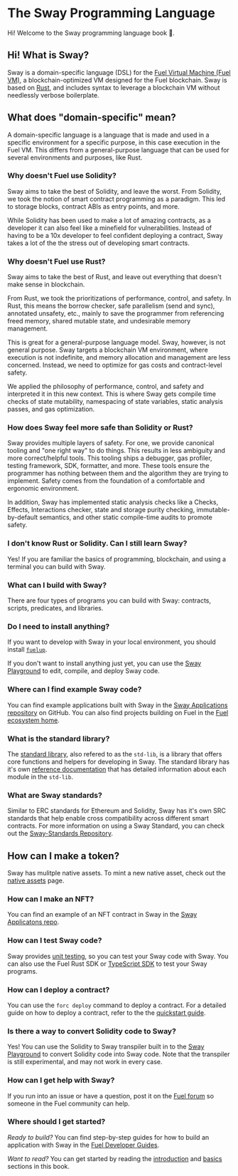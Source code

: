 # The Sway Programming Language

Hi! Welcome to the Sway programming language book 🌴.

## Hi! What is Sway?

Sway is a domain-specific language (DSL) for the [Fuel Virtual Machine (Fuel VM)](https://docs.fuel.network/docs/specs/fuel-vm/), a blockchain-optimized VM designed for the Fuel blockchain. Sway is based on [Rust](https://doc.rust-lang.org/book/), and includes syntax to leverage a blockchain VM without needlessly verbose boilerplate.

## What does "domain-specific" mean?

A domain-specific language is a language that is made and used in a specific environment for a specific purpose, in this case execution in the Fuel VM. This differs from a general-purpose language that can be used for several environments and purposes, like Rust.

### Why doesn't Fuel use Solidity?

Sway aims to take the best of Solidity, and leave the worst. From Solidity, we took the notion of smart contract programming as a paradigm. This led to storage blocks, contract ABIs as entry points, and more.

While Solidity has been used to make a lot of amazing contracts, as a developer it can also feel like a minefield for vulnerabilities. Instead of having to be a 10x developer to feel confident deploying a contract, Sway takes a lot of the the stress out of developing smart contracts.

### Why doesn't Fuel use Rust?

Sway aims to take the best of Rust, and leave out everything that doesn't make sense in blockchain.

From Rust, we took the prioritizations of performance, control, and safety. In Rust, this means the borrow checker, safe parallelism (send and sync), annotated unsafety, etc., mainly to save the programmer from referencing freed memory, shared mutable state, and undesirable memory management.

This is great for a general-purpose language model. Sway, however, is not general purpose. Sway targets a blockchain VM environment, where execution is not indefinite, and memory allocation and management are less concerned. Instead, we need to optimize for gas costs and contract-level safety.

We applied the philosophy of performance, control, and safety and interpreted it in this new context. This is where Sway gets compile time checks of state mutability, namespacing of state variables, static analysis passes, and gas optimization.

### How does Sway feel more safe than Solidity or Rust?

Sway provides multiple layers of safety. For one, we provide canonical tooling and "one right way" to do things. This results in less ambiguity and more correct/helpful tools. This tooling ships a debugger, gas profiler, testing framework, SDK, formatter, and more. These tools ensure the programmer has nothing between them and the algorithm they are trying to implement. Safety comes from the foundation of a comfortable and ergonomic environment.

In addition, Sway has implemented static analysis checks like a Checks, Effects, Interactions checker, state and storage purity checking, immutable-by-default semantics, and other static compile-time audits to promote safety.

### I don't know Rust or Solidity. Can I still learn Sway?

Yes! If you are familiar the basics of programming, blockchain, and using a terminal you can build with Sway.

### What can I build with Sway?

There are four types of programs you can build with Sway: contracts, scripts, predicates, and libraries.

### Do I need to install anything?

If you want to develop with Sway in your local environment, you should install [`fuelup`](https://docs.fuel.network/guides/installation/).

If you don't want to install anything just yet, you can use the [Sway Playground](https://www.sway-playground.org/) to edit, compile, and deploy Sway code.

### Where can I find example Sway code?

You can find example applications built with Sway in the [Sway Applications repository](https://github.com/FuelLabs/sway-applications) on GitHub. You can also find projects building on Fuel in the [Fuel ecosystem home](https://app.fuel.network/ecosystem).

### What is the standard library?

The [standard library](./introduction/standard_library.md), also refered to as the `std-lib`, is a library that offers core functions and helpers for developing in Sway. The standard library has it's own [reference documentation](https://fuellabs.github.io/sway/master/std/) that has detailed information about each module in the `std-lib`.

### What are Sway standards?

Similar to ERC standards for Ethereum and Solidity, Sway has it's own SRC standards that help enable cross compatibility across different smart contracts. For more information on using a Sway Standard, you can check out the [Sway-Standards Repository](https://github.com/FuelLabs/sway-standards).

## How can I make a token?

Sway has mulitple native assets. To mint a new native asset, check out the [native assets](./blockchain-development/native_assets.md) page.

### How can I make an NFT?

You can find an example of an NFT contract in Sway in the [Sway Applicatons repo](https://github.com/FuelLabs/sway-applications/tree/master/NFT).

### How can I test Sway code?

Sway provides [unit testing](./testing/unit-testing.md), so you can test your Sway code with Sway. You can also use the Fuel Rust SDK or [TypeScript SDK](https://docs.fuel.network/docs/fuels-ts/testing/) to test your Sway programs.

### How can I deploy a contract?

You can use the `forc deploy` command to deploy a contract. For a detailed guide on how to deploy a contract, refer to the the [quickstart guide](https://docs.fuel.network/docs/intro/quickstart-contract/).

### Is there a way to convert Solidity code to Sway?

Yes! You can use the Solidity to Sway transpiler built in to the [Sway Playground](https://www.sway-playground.org/) to convert Solidity code into Sway code. Note that the transpiler is still experimental, and may not work in every case.

### How can I get help with Sway?

If you run into an issue or have a question, post it on the [Fuel forum](https://forum.fuel.network/) so someone in the Fuel community can help.

### Where should I get started?

*Ready to build?* You can find step-by-step guides for how to build an application with Sway in the [Fuel Developer Guides](https://docs.fuel.network/guides/).

*Want to read?* You can get started by reading the [introduction](./introduction/index.md) and [basics](./basics/index.md) sections in this book.
